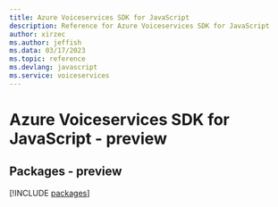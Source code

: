 ```yaml
---
title: Azure Voiceservices SDK for JavaScript
description: Reference for Azure Voiceservices SDK for JavaScript
author: xirzec
ms.author: jeffish
ms.data: 03/17/2023
ms.topic: reference
ms.devlang: javascript
ms.service: voiceservices
---
```

# Azure Voiceservices SDK for JavaScript - preview
## Packages - preview
[!INCLUDE [packages](voiceservices-index.md)]